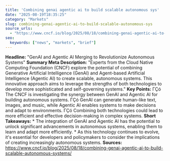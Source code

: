 ```yaml
---
title: 'Combining genai agentic ai to build scalable autonomous sys'
date: "2025-08-19T18:35:25"
category: "Markets"
slug: combining-genai-agentic-ai-to-build-scalable-autonomous-sys
source_urls:
  - "https://www.cncf.io/blog/2025/08/18/combining-genai-agentic-ai-to-build-scalable-autonomous-systems/"
seo:
  keywords: ["news", "markets", "brief"]
---
```

**Headline:**  "GenAI and Agentic AI Merging to Revolutionize Autonomous Systems"  **Summary Meta Description:** "Experts from the Cloud Native Computing Foundation (CNCF) explore the potential of combining Generative Artificial Intelligence (GenAI) and Agent-based Artificial Intelligence (Agentic AI) to create scalable, autonomous systems. This innovative approach aims to leverage the strengths of both technologies to develop more sophisticated and self-governing systems."  **Key Points:**  ΓÇó The CNCF is investigating the synergy between GenAI and Agentic AI for building autonomous systems. ΓÇó GenAI can generate human-like text, images, and music, while Agentic AI enables systems to make decisions and adapt to environments. ΓÇó Combining both technologies could lead to more efficient and effective decision-making in complex systems.  **Short Takeaways:**  * The integration of GenAI and Agentic AI has the potential to unlock significant advancements in autonomous systems, enabling them to learn and adapt more efficiently. * As this technology continues to evolve, it's essential for developers and policymakers to consider the implications of creating increasingly autonomous systems.  **Sources:**  https://www.cncf.io/blog/2025/08/18/combining-genai-agentic-ai-to-build-scalable-autonomous-systems/ 
